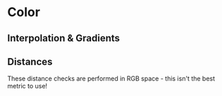 # Color

## Interpolation & Gradients

## Distances

These distance checks are performed in RGB space - this isn't the best metric to use!
